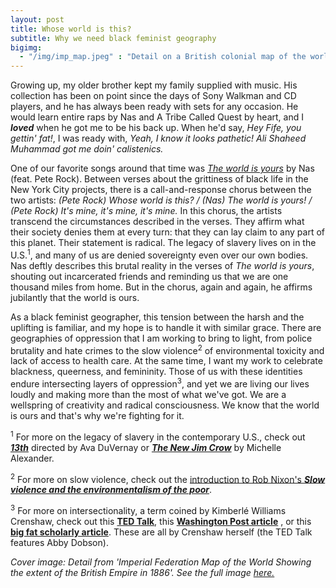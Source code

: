 ```yaml
---
layout: post
title: Whose world is this?
subtitle: Why we need black feminist geography
bigimg: 
  - "/img/imp_map.jpeg" : "Detail on a British colonial map of the world. 1886."
---
```


Growing up, my older brother kept my family supplied with music.  His collection has been on point since the days of Sony Walkman and CD players, and he has always been ready with sets for any occasion.  He would learn entire raps by Nas and A Tribe Called Quest by heart, and I ***loved*** when he got me to be his back up.  When he'd say, *Hey Fife, you gettin' fat!*, I was ready with, *Yeah, I know it looks pathetic! Ali Shaheed Muhammad got me doin' calistenics.*

One of our favorite songs around that time was [*The world is yours*]( https://www.youtube.com/watch?v=_srvHOu75vM) by Nas (feat. Pete Rock).  Between verses about the grittiness of black life in the New York City projects, there is a call-and-response chorus between the two artists: *(Pete Rock) Whose world is this? / (Nas) The world is yours! / (Pete Rock) It's mine, it's mine, it's mine.*  In this chorus, the artists transcend the circumstances described in the verses.  They affirm what their society denies them at every turn: that they can lay claim to any part of this planet.  Their statement is radical.  The legacy of slavery lives on in the U.S.<sup>1</sup>, and many of us are denied sovereignty even over our own bodies.  Nas deftly describes this brutal reality in the verses of *The world is yours*, shouting out incarcerated friends and reminding us that we are one thousand miles from home.  But in the chorus, again and again, he affirms jubilantly that the world is ours.

As a black feminist geographer, this tension between the harsh and the uplifting is familiar, and my hope is to handle it with similar grace.  There are geographies of oppression that I am working to bring to light, from police brutality and hate crimes to the slow violence<sup>2</sup> of environmental toxicity and lack of access to health care.  At the same time, I want my work to celebrate blackness, queerness, and femininity.  Those of us with these identities endure intersecting layers of oppression<sup>3</sup>, and yet we are living our lives loudly and making more than the most of what we've got.  We are a wellspring of creativity and radical consciousness.  We know that the world is ours and that's why we're fighting for it.  

<sup>1</sup> For more on the legacy of slavery in the contemporary U.S., check out [***13th***](https://www.netflix.com/title/80091741) directed by Ava DuVernay or [***The New Jim Crow***](https://peacelawandjustice.files.wordpress.com/2013/12/newjimcrow-ch-1.pdf) by Michelle Alexander.

<sup>2</sup> For more on slow violence, check out the [introduction to Rob Nixon's ***Slow violence and the environmentalism of the poor***](https://www4.uwm.edu/c21/pdfs/events/nixon_slowviolence_intro.pdf).

<sup>3</sup> For more on intersectionality, a term coined by Kimberlé Williams Crenshaw, check out this [**TED Talk**](https://www.ted.com/talks/kimberle_crenshaw_the_urgency_of_intersectionality), this [**Washington Post article**](https://www.washingtonpost.com/news/in-theory/wp/2015/09/24/why-intersectionality-cant-wait/) , or this [**big fat scholarly article**](http://socialdifference.columbia.edu/files/socialdiff/projects/Article__Mapping_the_Margins_by_Kimblere_Crenshaw.pdf).  These are all by Crenshaw herself (the TED Talk features Abby Dobson).

*Cover image: Detail from 'Imperial Federation Map of the World Showing the extent of the British Empire in 1886'.  See the full image [here.](https://upload.wikimedia.org/wikipedia/commons/thumb/6/65/Imperial_Federation%2C_Map_of_the_World_Showing_the_Extent_of_the_British_Empire_in_1886_%28levelled%29.jpg/1280px-Imperial_Federation%2C_Map_of_the_World_Showing_the_Extent_of_the_British_Empire_in_1886_%28levelled%29.jpg)*


